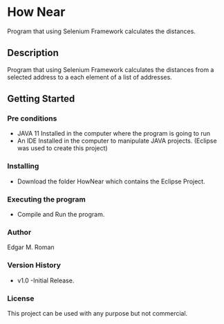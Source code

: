 # How Near
Program that using Selenium Framework calculates the distances.

## Description
Program that using Selenium Framework calculates the distances from a selected address to a each element of a list of addresses.

## Getting Started

### Pre conditions
* JAVA 11 Installed in the computer where the program is going to run
* An IDE Installed in the computer to manipulate JAVA projects. (Eclipse was used to create this project)

### Installing
* Download the folder HowNear which contains the Eclipse Project.

### Executing the program
* Compile and Run the program. 

### Author

Edgar M. Roman

### Version History
* v1.0
	-Initial Release.
	
### License

This project can be used with any purpose but not commercial.
